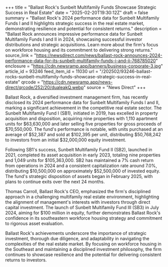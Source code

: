 +++
title = "Ballast Rock's Sunbelt Multifamily Funds Showcase Strategic Success in Real Estate"
date = "2025-02-20T19:30:12Z"
draft = false
summary = "Ballast Rock's 2024 performance data for Sunbelt Multifamily Funds I and II highlights strategic success in the real estate market, demonstrating resilience and potential for consistent returns."
description = "Ballast Rock announces impressive performance data for Sunbelt Multifamily Funds I and II in 2024, showcasing successful investor distributions and strategic acquisitions. Learn more about the firm's focus on workforce housing and its commitment to delivering strong returns."
source_link = "https://newsdirect.com/news/ballast-rock-announces-2024-performance-data-for-its-sunbelt-multifamily-funds-i-and-ii-768785020"
enclosure = "https://cdn.newsramp.app/banners/business-corporate-3.jpg"
article_id = 93246
feed_item_id = 11030
url = "/202502/93246-ballast-rocks-sunbelt-multifamily-funds-showcase-strategic-success-in-real-estate"
qrcode = "https://cdn.newsramp.app/news-direct/qrcode/252/20/dualeakQ.webp"
source = "News Direct"
+++

<p>Ballast Rock, a diversified investment management firm, has recently disclosed its 2024 performance data for Sunbelt Multifamily Funds I and II, marking a significant achievement in the competitive real estate sector. The Sunbelt Multifamily Fund I (SB1), initiated in 2019, has excelled in property acquisition and disposition, acquiring nine properties with 1,110 apartment units for $63,630,000 and later selling five properties for gross proceeds of $70,550,000. The fund's performance is notable, with units purchased at an average of $52,387 and sold at $102,395 per unit, distributing $50,768,242 to investors from an initial $32,000,000 equity investment.</p><p>Following SB1's success, Sunbelt Multifamily Fund II (SB2), launched in 2021, completed its asset acquisition in early 2023, totaling nine properties and 1,049 units for $105,363,000. SB2 has maintained a 7% cash return from operations in 2024 and a consistent capitalization rate around 7.0%, distributing $10,500,000 on approximately $52,500,000 of invested equity. The fund's strategic disposition of assets began in February 2025, with plans to continue exits over the next 24 months.</p><p>Thomas Carroll, Ballast Rock's CEO, emphasized the firm's disciplined approach in a challenging multifamily real estate environment, highlighting the alignment of management's interests with investors through direct capital investment. The launch of Sunbelt Multifamily Fund III (SB3) in July 2024, aiming for $100 million in equity, further demonstrates Ballast Rock's confidence in its southeastern workforce housing strategy and commitment to rigorous asset evaluation.</p><p>Ballast Rock's achievements underscore the importance of strategic investment, thorough due diligence, and adaptability in navigating the complexities of the real estate market. By focusing on workforce housing in the Southeast and maintaining a disciplined investment philosophy, the firm continues to showcase resilience and the potential for delivering consistent returns to investors.</p>